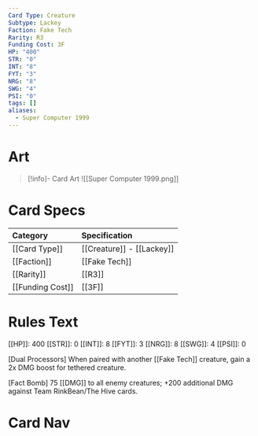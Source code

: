 ```yaml
---
Card Type: Creature
Subtype: Lackey
Faction: Fake Tech
Rarity: R3
Funding Cost: 3F
HP: "400"
STR: "0"
INT: "8"
FYT: "3"
NRG: "8"
SWG: "4"
PSI: "0"
tags: []
aliases:
  - Super Computer 1999
---
```

# Art

> [!info]- Card Art
> ![[Super Computer 1999.png]]

# Card Specs

| Category | Specification| 
| :--- | :--- |
| [[Card Type]] | [[Creature]] - [[Lackey]] |  
| [[Faction]] | [[Fake Tech]] |  
| [[Rarity]] | [[R3]] |  
| [[Funding Cost]] | [[3F]] |  

# Rules Text  

[[HP]]: 400 [[STR]]: 0 [[INT]]: 8 [[FYT]]: 3 [[NRG]]: 8 [[SWG]]: 4 [[PSI]]: 0  

[Dual Processors] When paired with another [[Fake Tech]] creature, gain a 2x DMG boost for tethered creature.  

[Fact Bomb] 75 [[DMG]] to all enemy creatures; +200 additional DMG against Team RinkBean/The Hive cards.  

# Card Nav

